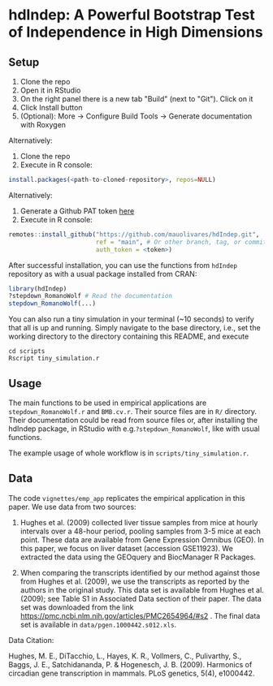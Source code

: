 
# hdIndep: A Powerful Bootstrap Test of Independence in High Dimensions

## Setup

1. Clone the repo
2. Open it in RStudio
3. On the right panel there is a new tab "Build" (next to "Git"). Click on it
4. Click Install button
5. (Optional): More -> Configure Build Tools -> Generate documentation with Roxygen

Alternatively:

1. Clone the repo
2. Execute in R console:
```r
install.packages(<path-to-cloned-repository>, repos=NULL)
```

Alternatively:

1. Generate a Github PAT token [here](https://github.com/settings/tokens)
2. Execute in R console:
```r
remotes::install_github("https://github.com/mauolivares/hdIndep.git",
                        ref = "main", # Or other branch, tag, or commit
                        auth_token = <token>)
```

After successful installation, you can use the functions from `hdIndep` repository
as with a usual package installed from CRAN:

```r
library(hdIndep)
?stepdown_RomanoWolf # Read the documentation
stepdown_RomanoWolf(...)
```

You can also run a tiny simulation in your terminal (~10 seconds) to verify that all is up and running. Simply navigate to the base directory, i.e., set the working directory to the directory containing this README, and execute

```
cd scripts
Rscript tiny_simulation.r
```

## Usage

The main functions to be used in empirical applications are `stepdown_RomanoWolf.r` and `BMB.cv.r`. Their source files are in `R/` directory. Their documentation could be read from source files or, after installing the hdIndep package, in RStudio with e.g.`?stepdown_RomanoWolf`, like with usual functions.

The example usage of whole workflow is in `scripts/tiny_simulation.r`. 


## Data

The code `vignettes/emp_app` replicates the empirical application in this paper. We use data from two sources:

1. Hughes et al. (2009) collected liver tissue samples from mice at hourly intervals over a 48-hour period, pooling samples from 3-5 mice at each point. These data are available from Gene Expression Omnibus (GEO). In this paper, we focus on liver dataset (accession GSE11923). We extracted the data using the GEOquery and BiocManager R Packages.

2. When comparing the transcripts identified by our method against those from Hughes et al. (2009), we use the transcripts as reported by the authors in the original study. This data set is available from Hughes et al. (2009); see Table S1 in Associated Data section of their paper. The data set was downloaded from the link https://pmc.ncbi.nlm.nih.gov/articles/PMC2654964/#s2 . The final data set is available in `data/pgen.1000442.s012.xls`. 

Data Citation:

Hughes, M. E., DiTacchio, L., Hayes, K. R., Vollmers, C., Pulivarthy, S., Baggs, J. E., Satchidananda, P. & Hogenesch, J. B. (2009). Harmonics of circadian gene transcription in mammals. PLoS genetics, 5(4), e1000442.







